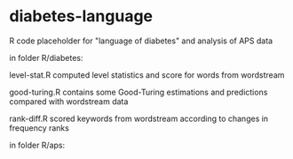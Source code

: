 # diabetes-language

R code placeholder for "language of diabetes"  and analysis of APS data

in folder R/diabetes:

level-stat.R computed level statistics and score for words from wordstream

good-turing.R contains some Good-Turing estimations and predictions compared with wordstream data

rank-diff.R scored keywords from wordstream according to changes in frequency ranks

in folder R/aps:


